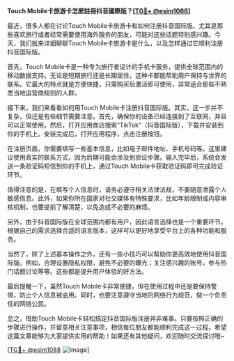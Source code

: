 **Touch Mobile卡旅游卡怎麽註冊抖音國際版？[[TG💪+ @esim1088](https://t.me/s/esim1088)]**

最近，很多人都在讨论Touch Mobile卡旅游卡和如何注册抖音国际版。尤其是那些喜欢旅行或者经常需要使用海外服务的朋友，可能对这些话题特别感兴趣。今天，我们就来详细聊聊Touch Mobile卡旅游卡是什么，以及怎样通过它顺利注册抖音国际版。

首先，Touch Mobile卡是一种专为旅行者设计的手机卡服务，提供全球范围内的移动数据支持。无论是短期旅行还是长期居住，这种卡都能帮助用户保持与世界的联系。它最大的特点就是方便快捷，只需购买后激活即可使用，非常适合那些不熟悉当地运营商规则的人群。

接下来，我们来看看如何用Touch Mobile卡注册抖音国际版。其实，这一步并不复杂，但还是有些细节需要注意。首先，确保你的设备已经连接到了互联网，并且可以正常使用。然后，打开应用商店搜索“TikTok”（抖音国际版），下载并安装到你的手机上。安装完成后，打开应用程序，点击注册按钮。

在注册页面，你需要填写一些基本信息，比如电子邮件地址、手机号码等。这里建议使用真实的联系方式，因为后期可能会涉及到验证步骤。输入完毕后，系统会发送一条验证码短信到你的手机上，通过Touch Mobile卡获取验证码即可完成验证环节。

值得注意的是，在填写个人信息时，请务必遵守相关法律法规，不要随意泄露个人敏感信息。此外，如果你所在国家对社交媒体有特殊要求，比如年龄限制或内容审核机制，也要提前了解清楚，以免造成不必要的麻烦。

另外，由于抖音国际版在全球范围内都有用户，因此语言选择也是一个重要环节。根据自己的需求选择合适的语言版本，这样可以更好地享受平台上的各种功能和服务。

当然了，除了上述基本操作之外，还有一些小技巧可以帮助你更高效地使用抖音国际版。例如，合理设置隐私权限，避免不必要的曝光；关注感兴趣的账号，参与热门话题讨论等等。这些都是提升用户体验的好方法。

最后提醒一下，虽然Touch Mobile卡非常便捷，但在使用过程中还是要保持警惕，防止个人信息被盗用。同时，也要注意遵守当地的网络行为规范，做一个负责任的网络公民。

总之，借助Touch Mobile卡轻松搞定抖音国际版注册并非难事。只要按照正确的步骤进行操作，并留意相关注意事项，相信每位朋友都能顺利完成这一过程。希望这篇文章能够为大家提供实用的帮助！如果还有其他疑问，欢迎随时交流探讨哦~

[[TG💪+ @esim1088](https://t.me/s/esim1088) ![Image](https://i.postimg.cc/4NQfJmqS/Snipaste-2025-05-13-00-14-12.png)]
